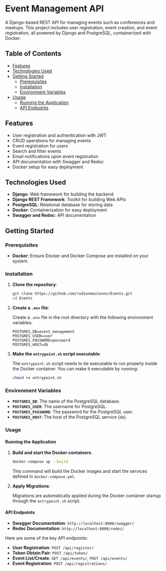 # Event Management API

A Django-based REST API for managing events such as conferences and meetups. This project includes user registration, event creation, and event registration, all powered by Django and PostgreSQL, containerized with Docker.

## Table of Contents

- [Features](#features)
- [Technologies Used](#technologies-used)
- [Getting Started](#getting-started)
  - [Prerequisites](#prerequisites)
  - [Installation](#installation)
  - [Environment Variables](#environment-variables)
- [Usage](#usage)
  - [Running the Application](#running-the-application)
  - [API Endpoints](#api-endpoints)
  
## Features

- User registration and authentication with JWT
- CRUD operations for managing events
- Event registration for users
- Search and filter events
- Email notifications upon event registration
- API documentation with Swagger and Redoc
- Docker setup for easy deployment

## Technologies Used

- **Django**: Web framework for building the backend
- **Django REST Framework**: Toolkit for building Web APIs
- **PostgreSQL**: Relational database for storing data
- **Docker**: Containerization for easy deployment
- **Swagger and Redoc**: API documentation

## Getting Started

### Prerequisites

- **Docker**: Ensure Docker and Docker Compose are installed on your system.

### Installation

1. **Clone the repository**:

    ```bash
    git clone https://github.com/rodionmaulenov/Events.git
    cd Events
    ```

2. **Create a `.env` file**:

   Create a `.env` file in the root directory with the following environment variables:

    ```env
    POSTGRES_DB=event_management
    POSTGRES_USER=user
    POSTGRES_PASSWORD=password
    POSTGRES_HOST=db
    ```
3. **Make the `entrypoint.sh` script executable**:

   The `entrypoint.sh` script needs to be executable to run properly inside the Docker container. You can make it executable by running:

   ```bash
   chmod +x entrypoint.sh

### Environment Variables

- **`POSTGRES_DB`**: The name of the PostgreSQL database.
- **`POSTGRES_USER`**: The username for PostgreSQL.
- **`POSTGRES_PASSWORD`**: The password for the PostgreSQL user.
- **`POSTGRES_HOST`**: The host of the PostgreSQL service (`db`).


### Usage

#### Running the Application

1. **Build and start the Docker containers**:

    ```bash
    docker-compose up --build
    ```

   This command will build the Docker images and start the services defined in `docker-compose.yml`.

2. **Apply Migrations**:

   Migrations are automatically applied during the Docker container startup through the `entrypoint.sh` script.


#### API Endpoints

- **Swagger Documentation**: `http://localhost:8000/swagger/`
- **Redoc Documentation**: `http://localhost:8000/redoc/`

Here are some of the key API endpoints:

- **User Registration**: `POST /api/register/`
- **Token Obtain Pair**: `POST /api/token/`
- **Event List/Create**: `GET /api/events/`, `POST /api/events/`
- **Event Registration**: `POST /api/registrations/`

